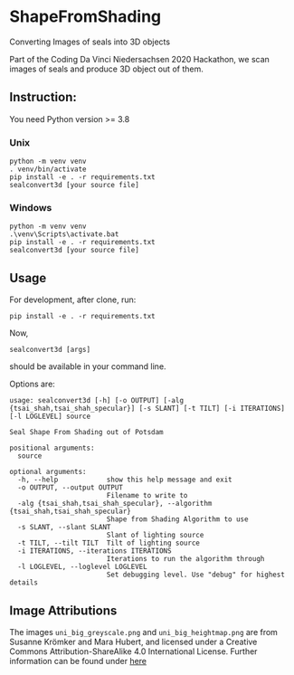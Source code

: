 # ShapeFromShading
Converting Images of seals into 3D objects

Part of the Coding Da Vinci Niedersachsen 2020 Hackathon, we scan images of seals and produce 3D object out of them.

## Instruction:
You need Python version >= 3.8

### Unix
```
python -m venv venv
. venv/bin/activate
pip install -e . -r requirements.txt
sealconvert3d [your source file]
```

### Windows
```
python -m venv venv
.\venv\Scripts\activate.bat
pip install -e . -r requirements.txt
sealconvert3d [your source file]
```

## Usage

For development, after clone, run:
```
pip install -e . -r requirements.txt
```

Now,
```
sealconvert3d [args]
```
should be available in your command line.

Options are:
```
usage: sealconvert3d [-h] [-o OUTPUT] [-alg {tsai_shah,tsai_shah_specular}] [-s SLANT] [-t TILT] [-i ITERATIONS] [-l LOGLEVEL] source

Seal Shape From Shading out of Potsdam

positional arguments:
  source

optional arguments:
  -h, --help            show this help message and exit
  -o OUTPUT, --output OUTPUT
                        Filename to write to
  -alg {tsai_shah,tsai_shah_specular}, --algorithm {tsai_shah,tsai_shah_specular}
                        Shape from Shading Algorithm to use
  -s SLANT, --slant SLANT
                        Slant of lighting source
  -t TILT, --tilt TILT  Tilt of lighting source
  -i ITERATIONS, --iterations ITERATIONS
                        Iterations to run the algorithm through
  -l LOGLEVEL, --loglevel LOGLEVEL
                        Set debugging level. Use "debug" for highest details
```

## Image Attributions

The images `uni_big_greyscale.png` and `uni_big_heightmap.png` are from
Susanne Krömker and Mara Hubert, and
licensed under a Creative Commons Attribution-ShareAlike 4.0 International License.
Further information can be found under [here](https://doi.org/10.11588/data/10044)
